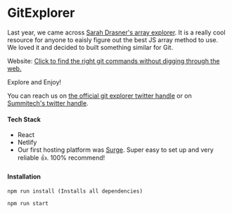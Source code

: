 # GitExplorer

Last year, we came across [Sarah Drasner's array explorer](https://github.com/sdras/array-explorer). It is a really cool resource for anyone to eaisly figure out the best JS array method to use. We loved it and decided to built something similar for Git.

Website: [Click to find the right git commands without digging through the web.](https://gitexplorer.com)

Explore and Enjoy! 

You can reach us on [the official git explorer twitter handle](https://twitter.com/gitexplorer) or on [Summitech's twitter handle](https://twitter.com/summitechng).


#### Tech Stack

- React
- Netlify
- Our first hosting platform was [Surge](https://surge.sh). Super easy to set up and very reliable :+1:. 100% recommend!


#### Installation
```
npm run install (Installs all dependencies)

npm run start
```